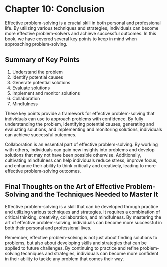 Chapter 10: Conclusion
======================

Effective problem-solving is a crucial skill in both personal and professional life. By utilizing various techniques and strategies, individuals can become more effective problem-solvers and achieve successful outcomes. In this book, we have covered several key points to keep in mind when approaching problem-solving.

Summary of Key Points
---------------------

1. Understand the problem
2. Identify potential causes
3. Generate potential solutions
4. Evaluate solutions
5. Implement and monitor solutions
6. Collaboration
7. Mindfulness

These key points provide a framework for effective problem-solving that individuals can use to approach problems with confidence. By fully understanding the problem, identifying potential causes, generating and evaluating solutions, and implementing and monitoring solutions, individuals can achieve successful outcomes.

Collaboration is an essential part of effective problem-solving. By working with others, individuals can gain new insights into problems and develop solutions that may not have been possible otherwise. Additionally, cultivating mindfulness can help individuals reduce stress, improve focus, and enhance their ability to think critically and creatively, leading to more effective problem-solving outcomes.

Final Thoughts on the Art of Effective Problem-Solving and the Techniques Needed to Master It
---------------------------------------------------------------------------------------------

Effective problem-solving is a skill that can be developed through practice and utilizing various techniques and strategies. It requires a combination of critical thinking, creativity, collaboration, and mindfulness. By mastering the art of effective problem-solving, individuals can become more successful in both their personal and professional lives.

Remember, effective problem-solving is not just about finding solutions to problems, but also about developing skills and strategies that can be applied to future challenges. By continuing to practice and refine problem-solving techniques and strategies, individuals can become more confident in their ability to tackle any problem that comes their way.
